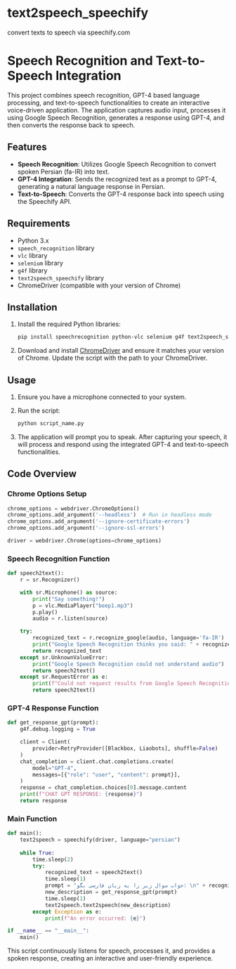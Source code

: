 # text2speech_speechify
convert texts to speech via speechify.com


# Speech Recognition and Text-to-Speech Integration

This project combines speech recognition, GPT-4 based language processing, and text-to-speech functionalities to create an interactive voice-driven application. The application captures audio input, processes it using Google Speech Recognition, generates a response using GPT-4, and then converts the response back to speech.

## Features

- **Speech Recognition**: Utilizes Google Speech Recognition to convert spoken Persian (fa-IR) into text.
- **GPT-4 Integration**: Sends the recognized text as a prompt to GPT-4, generating a natural language response in Persian.
- **Text-to-Speech**: Converts the GPT-4 response back into speech using the Speechify API.

## Requirements

- Python 3.x
- `speech_recognition` library
- `vlc` library
- `selenium` library
- `g4f` library
- `text2speech_speechify` library
- ChromeDriver (compatible with your version of Chrome)

## Installation

1. Install the required Python libraries:

    ```sh
    pip install speechrecognition python-vlc selenium g4f text2speech_speechify
    ```

2. Download and install [ChromeDriver](https://sites.google.com/a/chromium.org/chromedriver/downloads) and ensure it matches your version of Chrome. Update the script with the path to your ChromeDriver.

## Usage

1. Ensure you have a microphone connected to your system.
2. Run the script:

    ```sh
    python script_name.py
    ```

3. The application will prompt you to speak. After capturing your speech, it will process and respond using the integrated GPT-4 and text-to-speech functionalities.

## Code Overview

### Chrome Options Setup

```python
chrome_options = webdriver.ChromeOptions()
chrome_options.add_argument('--headless')  # Run in headless mode
chrome_options.add_argument('--ignore-certificate-errors')
chrome_options.add_argument('--ignore-ssl-errors')

driver = webdriver.Chrome(options=chrome_options)
```

### Speech Recognition Function

```python
def speech2text():
    r = sr.Recognizer()

    with sr.Microphone() as source:
        print("Say something!")
        p = vlc.MediaPlayer("beep1.mp3")
        p.play()
        audio = r.listen(source)

    try:
        recognized_text = r.recognize_google(audio, language='fa-IR')
        print("Google Speech Recognition thinks you said: " + recognized_text)
        return recognized_text
    except sr.UnknownValueError:
        print("Google Speech Recognition could not understand audio")
        return speech2text()
    except sr.RequestError as e:
        print(f"Could not request results from Google Speech Recognition service; {e}")
        return speech2text()
```

### GPT-4 Response Function

```python
def get_response_gpt(prompt): 
    g4f.debug.logging = True

    client = Client(
        provider=RetryProvider([Blackbox, Liaobots], shuffle=False)
    )
    chat_completion = client.chat.completions.create(
        model="GPT-4",
        messages=[{"role": "user", "content": prompt}],
    )
    response = chat_completion.choices[0].message.content
    print(f"CHAT GPT RESPONSE: {response}")
    return response
```

### Main Function

```python
def main():
    text2speech = speechify(driver, language="persian")
    
    while True:
        time.sleep(2)
        try:
            recognized_text = speech2text()
            time.sleep(1)
            prompt = "جواب سوال زیر را به زبان فارسی بگو: \n" + recognized_text
            new_description = get_response_gpt(prompt)
            time.sleep(1)
            text2speech.text2speech(new_description)
        except Exception as e:
            print(f"An error occurred: {e}")

if __name__ == "__main__":
    main()
```

This script continuously listens for speech, processes it, and provides a spoken response, creating an interactive and user-friendly experience.
